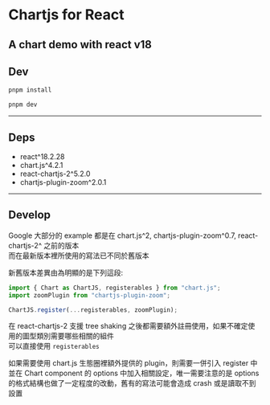 # Chartjs for React

## A chart demo with react v18

## Dev

```zsh
pnpm install

pnpm dev
```

---

## Deps

- react^18.2.28
- chart.js^4.2.1
- react-chartjs-2^5.2.0
- chartjs-plugin-zoom^2.0.1

---

## Develop

Google 大部分的 example 都是在 chart.js^2, chartjs-plugin-zoom^0.7, react-chartjs-2^ 之前的版本  
而在最新版本裡所使用的寫法已不同於舊版本

新舊版本差異由為明顯的是下列這段:

```jsx
import { Chart as ChartJS, registerables } from "chart.js";
import zoomPlugin from "chartjs-plugin-zoom";

ChartJS.register(...registerables, zoomPlugin);
```

在 react-chartjs-2 支援 tree shaking 之後都需要額外註冊使用，如果不確定使用的圖型類別需要哪些相關的組件  
可以直接使用 `registerables`

如果需要使用 chart.js 生態圈裡額外提供的 plugin，則需要一併引入 register 中  
並在 Chart component 的 options 中加入相關設定，唯一需要注意的是 options 的格式結構也做了一定程度的改動，舊有的寫法可能會造成 crash 或是讀取不到設置

